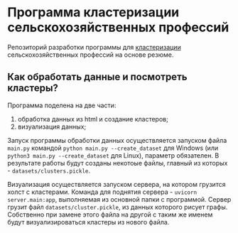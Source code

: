 # Программа кластеризации сельскохозяйственных профессий
Репозиторий разработки программы для [кластеризации](https://rshbdigital.ru/agrocode-hack/agrocode-hack2023-task3) сельскохозяйственных профессий на основе резюме.

##  Как обработать данные и посмотреть кластеры?

Программа поделена на две части:
1) обработка данных из html и создание кластеров;
2) визуализация данных;

Запуск программы обработки данных осуществляется запуском файла `main.py` командой `python main.py --create_dataset` для Windows (или `python3 main.py --create_dataset` для Linux), параметр обязателен. В результате работы будут созданы некотоые файлы, главный из которых - `datasets/clusters.pickle`.

Визуализация осуществляется запуском сервера, на котором грузится холст с кластерами. Команда для поднятия сервера - `uvicorn server.main:app`, выполняемая из основной папки с программой. Сервер грузит файл `datasets/cluster.pickle`, из данных которого рисует графы. Собственно при замене этого файла на другой с таким же именем будут визуализироваться кластеры из нового файла.
 
